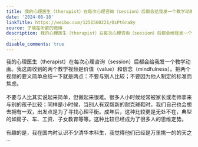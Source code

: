 ```yaml
---
title: 我的心理医生（therapist）在每次心理咨询（session）后都会给我发一个教学动画。我这周收到的两个教学视频是价值（value）和信念（mindfulness）。把两个视频的...
date: '2024-08-18'
linkTitle: https://weibo.com/1251560221/OsPt6na8y
source: 子陵在听歌的微博
description: 我的心理医生（therapist）在每次心理咨询（session）后都会给我发一个教学动画。我这周收到的两个教学视频是价值（value）和信念（mindfulness）。把两个视频的要义简单总结一下就是两点：不要与别人比较；不要因为他人制定的标准而焦虑。<br><br>不要与人比其实说起来简单，但做起来很难。很多人小时候经常被家长或老师拿来与别的孩子比较；同样是小时候，当别人有双崭新的耐克球鞋时，我们自己也会想去拥有一双，出发点是为了寻找心理平衡。成年后，这种比较更是无处不在，典型的如房子、车、工资、子女教育等等。这种比较已经成为了很多人的思维定势。<br><br>有趣的是，我在国内时认识不少清华本科生，我觉得他们已经是万里挑一的的天之
  ...
disable_comments: true
---
```

我的心理医生（therapist）在每次心理咨询（session）后都会给我发一个教学动画。我这周收到的两个教学视频是价值（value）和信念（mindfulness）。把两个视频的要义简单总结一下就是两点：不要与别人比较；不要因为他人制定的标准而焦虑。<br><br>不要与人比其实说起来简单，但做起来很难。很多人小时候经常被家长或老师拿来与别的孩子比较；同样是小时候，当别人有双崭新的耐克球鞋时，我们自己也会想去拥有一双，出发点是为了寻找心理平衡。成年后，这种比较更是无处不在，典型的如房子、车、工资、子女教育等等。这种比较已经成为了很多人的思维定势。<br><br>有趣的是，我在国内时认识不少清华本科生，我觉得他们已经是万里挑一的的天之 ...